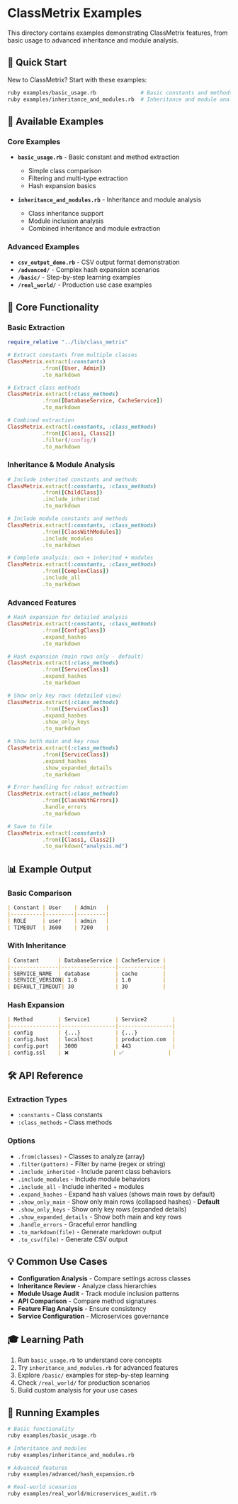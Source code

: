 # ClassMetrix Examples

This directory contains examples demonstrating ClassMetrix features, from basic usage to advanced inheritance and module analysis.

## 🎯 Quick Start

New to ClassMetrix? Start with these examples:

```bash
ruby examples/basic_usage.rb              # Basic constants and methods
ruby examples/inheritance_and_modules.rb  # Inheritance and module analysis
```

## 📁 Available Examples

### Core Examples

- **`basic_usage.rb`** - Basic constant and method extraction
  - Simple class comparison
  - Filtering and multi-type extraction
  - Hash expansion basics

- **`inheritance_and_modules.rb`** - Inheritance and module analysis
  - Class inheritance support
  - Module inclusion analysis
  - Combined inheritance and module extraction

### Advanced Examples

- **`csv_output_demo.rb`** - CSV output format demonstration
- **`/advanced/`** - Complex hash expansion scenarios
- **`/basic/`** - Step-by-step learning examples
- **`/real_world/`** - Production use case examples

## 🚀 Core Functionality

### Basic Extraction

```ruby
require_relative "../lib/class_metrix"

# Extract constants from multiple classes
ClassMetrix.extract(:constants)
           .from([User, Admin])
           .to_markdown

# Extract class methods
ClassMetrix.extract(:class_methods)
           .from([DatabaseService, CacheService])
           .to_markdown

# Combined extraction
ClassMetrix.extract(:constants, :class_methods)
           .from([Class1, Class2])
           .filter(/config/)
           .to_markdown
```

### Inheritance & Module Analysis

```ruby
# Include inherited constants and methods
ClassMetrix.extract(:constants, :class_methods)
           .from([ChildClass])
           .include_inherited
           .to_markdown

# Include module constants and methods
ClassMetrix.extract(:constants, :class_methods)
           .from([ClassWithModules])
           .include_modules
           .to_markdown

# Complete analysis: own + inherited + modules
ClassMetrix.extract(:constants, :class_methods)
           .from([ComplexClass])
           .include_all
           .to_markdown
```

### Advanced Features

```ruby
# Hash expansion for detailed analysis
ClassMetrix.extract(:constants, :class_methods)
           .from([ConfigClass])
           .expand_hashes
           .to_markdown

# Hash expansion (main rows only - default)
ClassMetrix.extract(:class_methods)
           .from([ServiceClass])
           .expand_hashes
           .to_markdown

# Show only key rows (detailed view)
ClassMetrix.extract(:class_methods)
           .from([ServiceClass])
           .expand_hashes
           .show_only_keys
           .to_markdown

# Show both main and key rows
ClassMetrix.extract(:class_methods)
           .from([ServiceClass])
           .expand_hashes
           .show_expanded_details
           .to_markdown

# Error handling for robust extraction
ClassMetrix.extract(:class_methods)
           .from([ClassWithErrors])
           .handle_errors
           .to_markdown

# Save to file
ClassMetrix.extract(:constants)
           .from([Class1, Class2])
           .to_markdown("analysis.md")
```

## 📊 Example Output

### Basic Comparison
```markdown
| Constant | User    | Admin   |
|----------|---------|---------|
| ROLE     | user    | admin   |
| TIMEOUT  | 3600    | 7200    |
```

### With Inheritance
```markdown
| Constant      | DatabaseService | CacheService |
|---------------|-----------------|--------------|
| SERVICE_NAME  | database        | cache        |
| SERVICE_VERSION| 1.0            | 1.0          |
| DEFAULT_TIMEOUT| 30             | 30           |
```

### Hash Expansion
```markdown
| Method        | Service1        | Service2        |
|---------------|-----------------|-----------------|
| config        | {...}           | {...}           |
| config.host   | localhost       | production.com  |
| config.port   | 3000            | 443             |
| config.ssl    | ❌              | ✅              |
```

## 🛠️ API Reference

### Extraction Types
- `:constants` - Class constants
- `:class_methods` - Class methods

### Options
- `.from(classes)` - Classes to analyze (array)
- `.filter(pattern)` - Filter by name (regex or string)
- `.include_inherited` - Include parent class behaviors
- `.include_modules` - Include module behaviors  
- `.include_all` - Include inherited + modules
- `.expand_hashes` - Expand hash values (shows main rows by default)
- `.show_only_main` - Show only main rows (collapsed hashes) - **Default**
- `.show_only_keys` - Show only key rows (expanded details)
- `.show_expanded_details` - Show both main and key rows
- `.handle_errors` - Graceful error handling
- `.to_markdown(file)` - Generate markdown output
- `.to_csv(file)` - Generate CSV output

## 💡 Common Use Cases

- **Configuration Analysis** - Compare settings across classes
- **Inheritance Review** - Analyze class hierarchies
- **Module Usage Audit** - Track module inclusion patterns
- **API Comparison** - Compare method signatures
- **Feature Flag Analysis** - Ensure consistency
- **Service Configuration** - Microservices governance

## 🎓 Learning Path

1. Run `basic_usage.rb` to understand core concepts
2. Try `inheritance_and_modules.rb` for advanced features
3. Explore `/basic/` examples for step-by-step learning
4. Check `/real_world/` for production scenarios
5. Build custom analysis for your use cases

## 📝 Running Examples

```bash
# Basic functionality
ruby examples/basic_usage.rb

# Inheritance and modules
ruby examples/inheritance_and_modules.rb

# Advanced features
ruby examples/advanced/hash_expansion.rb

# Real-world scenarios  
ruby examples/real_world/microservices_audit.rb
```
